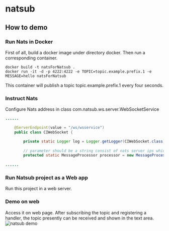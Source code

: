 # natsub

## How to demo
### Run Nats in Docker
First of all, build a docker image under directory docker. Then run a corresponding container.
```
docker build -t natsForNatsub .
docker run -it -d -p 4222:4222 -e TOPIC=topic.example.prefix.1 -e MESSAGE=hello natsForNatsub
```
This container will publish a topic topic.example.prefix.1 every four seconds.

### Instruct Nats
Configure Nats address in class com.natsub.ws.server.WebSocketService
```java
......

	@ServerEndpoint(value = "/ws/wsservice")
	public class CIWebSocket {

		private static Logger log = Logger.getLogger(CIWebSocket.class);
		
		// parameter should be a string consist of nats server ips which is joined by ';'
		protected static MessageProcessor processor = new MessageProcessor("http://1.1.1.1:4222;http://2.2.2.2:4222");
		
......
```

### Run Natsub project as a Web app
Run this project in a web server.

### Demo on web
Access it on web page. After subscribing the topic and registering a handler, the topic presently can be received and shown in the text area.
![natsub demo](/natsub/example/doc/example.jpg)
